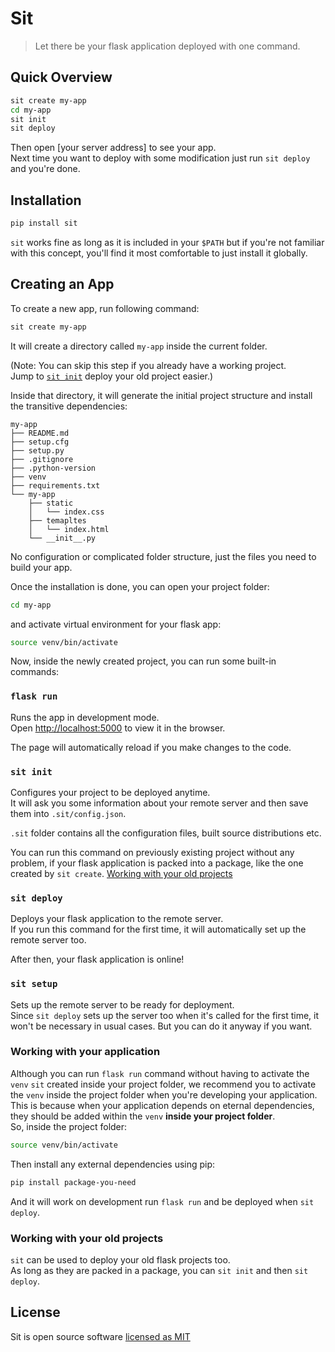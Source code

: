 # Sit

> Let there be your flask application deployed with one command.

## Quick Overview

```sh
sit create my-app
cd my-app
sit init
sit deploy
```

Then open [your server address] to see your app.<br />
Next time you want to deploy with some modification just run `sit deploy` and you're done.

## Installation

```sh
pip install sit
```

`sit` works fine as long as it is included in your `$PATH` but if you're not familiar with this concept, you'll find it most comfortable to just install it globally.

## Creating an App

To create a new app, run following command:

```sh
sit create my-app
```

It will create a directory called `my-app` inside the current folder.

(Note: You can skip this step if you already have a working project.<br />
Jump to [`sit init`](#sit-init) deploy your old project easier.)


Inside that directory, it will generate the initial project structure and install the transitive dependencies:

```
my-app
├── README.md
├── setup.cfg
├── setup.py
├── .gitignore
├── .python-version
├── venv
├── requirements.txt
└── my-app
    ├── static
    │   └── index.css
    ├── temapltes
    │   └── index.html
    └── __init__.py
```

No configuration or complicated folder structure, just the files you need to build your app.

Once the installation is done, you can open your project folder:

```sh
cd my-app
```

and activate virtual environment for your flask app:

```sh
source venv/bin/activate
```

Now, inside the newly created project, you can run some built-in commands:

### `flask run`

Runs the app in development mode.<br />
Open [http://localhost:5000](http://localhost:5000) to view it in the browser.

The page will automatically reload if you make changes to the code.

### `sit init`

Configures your project to be deployed anytime.<br />
It will ask you some information about your remote server and then save them into `.sit/config.json`.

`.sit` folder contains all the configuration files, built source distributions etc.<br />

You can run this command on previously existing project without any problem, if your flask application is packed into a package, like the one created by `sit create`. [Working with your old projects](#working-with-your-old-projects)

### `sit deploy`

Deploys your flask application to the remote server.<br />
If you run this command for the first time, it will automatically set up the remote server too.

After then, your flask application is online!

### `sit setup`

Sets up the remote server to be ready for deployment.<br />
Since `sit deploy` sets up the server too when it's called for the first time, it won't be necessary in usual cases. But you can do it anyway if you want.

### Working with your application

Although you can run `flask run` command without having to activate the `venv` `sit` created inside your project folder, we recommend you to activate the `venv` inside the project folder when you're developing your application.<br />
This is because when your application depends on eternal dependencies, they should be added within the `venv` **inside your project folder**.<br /> So, inside the project folder:

```sh
source venv/bin/activate
```

Then install any external dependencies using pip:

```sh
pip install package-you-need
```

And it will work on development run `flask run` and be deployed when `sit deploy`.

### Working with your old projects

`sit` can be used to deploy your old flask projects too.<br />
As long as they are packed in a package, you can `sit init` and then `sit deploy`.


## License

Sit is open source software [licensed as MIT]()
